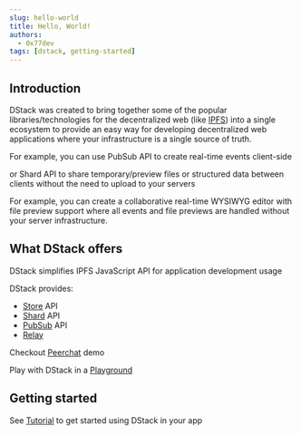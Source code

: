 ```yaml
---
slug: hello-world
title: Hello, World!
authors:
  - 0x77dev
tags: [dstack, getting-started]
---
```


## Introduction

DStack was created to bring together some of the popular libraries/technologies for the decentralized web (like [IPFS](https://ipfs.io)) into a single ecosystem to provide an easy way for developing decentralized web applications where your infrastructure is a single source of truth.

For example, you can use PubSub API to create real-time events client-side

or Shard API to share temporary/preview files or structured data between clients without the need to upload to your servers

For example, you can create a collaborative real-time WYSIWYG editor with file preview support where all events and file previews are handled without your server infrastructure.

## What DStack offers

DStack simplifies IPFS JavaScript API for application development usage

DStack provides:

- [Store](/docs/store) API
- [Shard](/docs/shard) API
- [PubSub](/docs/pubsub) API
- [Relay](https://github.com/dstack-js/dstack/tree/main/packages/relay)

Checkout [Peerchat](/blog/peerchat) demo

Play with DStack in a [Playground](https://dstack-playground.netlify.app)

## Getting started

See [Tutorial](/docs/intro) to get started using DStack in your app
